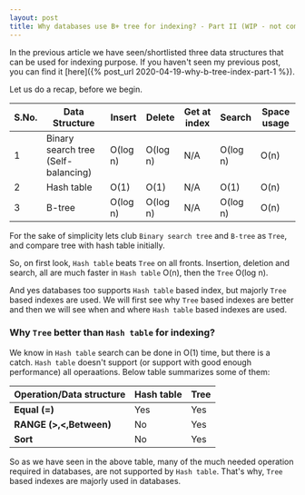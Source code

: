 ```yaml
---
layout: post
title: Why databases use B+ tree for indexing? - Part II (WIP - not complete yet)
---
```


In the previous article we have seen/shortlisted three data structures that can be used for indexing purpose. If you haven't seen my previous post, you can find it [here]({% post_url 2020-04-19-why-b-tree-index-part-1 %}).

Let us do a recap, before we begin.

| S.No. | Data Structure | Insert | Delete | Get at index | Search | Space usage |
| ------------ | ------------ | ------------ | ------------ | ------------ | ------------ | ------------ |
| 1 | Binary search tree (Self-balancing)| O(log n) | O(log n) | N/A | O(log n) | O(n) |
| 2 | Hash table | O(1) | O(1) | N/A | O(1) | O(n) |
| 3 | B-tree | O(log n) | O(log n) | N/A | O(log n) | O(n) |

For the sake of simplicity lets club `Binary search tree` and `B-tree` as `Tree`, and compare tree with hash table initially.

So, on first look, `Hash table` beats `Tree` on all fronts. Insertion, deletion and search, all are much faster in `Hash table` O(n), then the `Tree` O(log n).

And yes databases too supports `Hash table` based index, but majorly `Tree` based indexes are used. We will first see why `Tree` based indexes are better and then we will see when and where `Hash table` based indexes are used.

### Why `Tree` better than `Hash table` for indexing?
We know in `Hash table` search can be done in O(1) time, but there is a catch.  `Hash table` doesn't support (or support with good enough performance) all operaations. Below table summarizes some of them:


| Operation/Data structure | Hash table | Tree | 
| ----- | ------ | ----- |
| **Equal (=)** | Yes | Yes |
| **RANGE (>,<,Between)** | No | Yes |
| **Sort** | No | Yes |


So as we have seen in the above table, many of the much needed operation required in databases, are not supported by `Hash table`. That's why, `Tree` based indexes are majorly used in databases.
